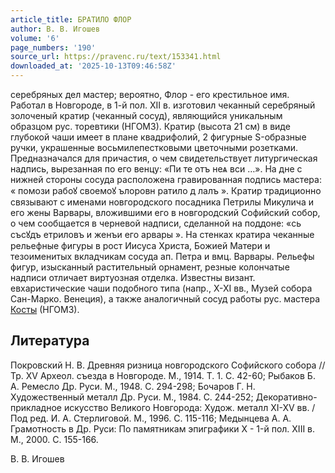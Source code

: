 ```yaml
---
article_title: БРАТИЛО ФЛОР
author: В. В. Игошев
volume: '6'
page_numbers: '190'
source_url: https://pravenc.ru/text/153341.html
downloaded_at: '2025-10-13T09:46:58Z'
---
```


серебряных дел мастер; вероятно, Флор - его крестильное имя. Работал в Новгороде, в 1-й пол. XII в. изготовил чеканный серебряный золоченый кратир (чеканный сосуд), являющийся уникальным образцом рус. торевтики (НГОМЗ). Кратир (высота 21 см) в виде глубокой чаши имеет в плане квадрифолий, 2 фигурные S-образные ручки, украшенные восьмилепестковыми цветочными розетками. Предназначался для причастия, о чем свидетельствует литургическая надпись, вырезанная по его венцу: «<span class="cu">Пи</span> <span class="cu">те</span> <span class="cu">отъ</span> <span class="cu">неѧ</span> <span class="cu">вси</span> …». На дне с нижней стороны сосуда расположена гравированная подпись мастера: « <span class="cu">помози</span> <span class="cu">рабоꙋ</span> <span class="cu">своемоꙋ</span> <span class="cu">ълоровн</span> <span class="cu">ратило</span> <span class="cu">д</span> <span class="cu">лалъ</span> ». Кратир традиционно связывают с именами новгородского посадника Петрилы Микулича и его жены Варвары, вложившими его в новгородский Софийский собор, о чем сообщается в черневой надписи, сделанной на поддоне: «<span class="cu">сь</span>  <span class="cu">съсꙋдъ</span> <span class="cu">етриловъ</span> <span class="cu">и</span> <span class="cu">женъи</span> <span class="cu">его</span> <span class="cu">арвары</span> ». На стенках кратира чеканные рельефные фигуры в рост Иисуса Христа, Божией Матери и тезоименитых вкладчикам сосуда ап. Петра и вмц. Варвары. Рельефы фигур, изысканный растительный орнамент, резные колончатые надписи отличает виртуозная отделка. Известны визант. евхаристические чаши подобного типа (напр., X-XI вв., Музей собора Сан-Марко. Венеция), а также аналогичный сосуд работы рус. мастера [Косты](https://pravenc.ru/text/Косты.html) (НГОМЗ).

## Литература

Покровский Н. В. Древняя ризница новгородского Софийского собора // Тр. XV Археол. съезда в Новгороде. М., 1914. Т. 1. С. 42-60; Рыбаков Б. А. Ремесло Др. Руси. М., 1948. С. 294-298; Бочаров Г. Н. Художественный металл Др. Руси. М., 1984. С. 244-252; Декоративно-прикладное искусство Великого Новгорода: Худож. металл XI-XV вв. / Под ред. И. А. Стерлиговой. М., 1996. С. 115-116; Медынцева А. А. Грамотность в Др. Руси: По памятникам эпиграфики X - 1-й пол. XIII в. М., 2000. С. 155-166.

В. В. Игошев
